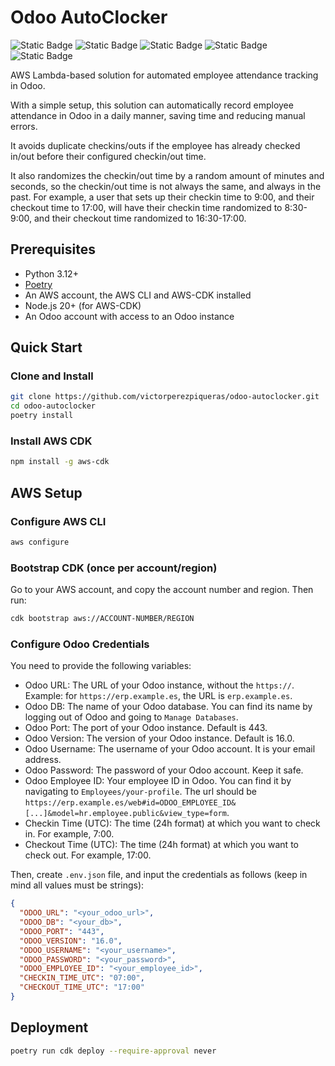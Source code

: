 # Odoo AutoClocker

![Static Badge](https://img.shields.io/badge/python-3.12-blue?logo=python&logoColor=yellow)
![Static Badge](https://img.shields.io/badge/node-^20-green?logo=nodedotjs&logoColor=green)
![Static Badge](https://img.shields.io/badge/cloud-aws-yellow?logo=amazon&logoColor=yellow)
![Static Badge](https://img.shields.io/badge/infra-aws--cdk-red?logo=amazon&logoColor=red)
![Static Badge](https://img.shields.io/badge/erp-odoo-purple?logo=odoo&logoColor=purple)

AWS Lambda-based solution for automated employee attendance tracking in Odoo.

With a simple setup, this solution can automatically record employee attendance in Odoo in a daily manner, saving time
and reducing manual errors.

It avoids duplicate checkins/outs if the employee has already checked in/out before their configured checkin/out time.

It also randomizes the checkin/out time by a random amount of minutes and seconds,
so the checkin/out time is not always the same, and always in the past.
For example, a user that sets up their checkin time to 9:00, and their checkout time to 17:00,
will have their checkin time randomized to 8:30-9:00, and their checkout time randomized to 16:30-17:00.

## Prerequisites

- Python 3.12+
- [Poetry](https://python-poetry.org/docs/#installation)
- An AWS account, the AWS CLI and AWS-CDK installed
- Node.js 20+ (for AWS-CDK)
- An Odoo account with access to an Odoo instance

## Quick Start

### Clone and Install

```bash
git clone https://github.com/victorperezpiqueras/odoo-autoclocker.git
cd odoo-autoclocker
poetry install
```

### Install AWS CDK

```bash
npm install -g aws-cdk
```

## AWS Setup

### Configure AWS CLI

```bash
aws configure
```

### Bootstrap CDK (once per account/region)

Go to your AWS account, and copy the account number and region. Then run:

```bash
cdk bootstrap aws://ACCOUNT-NUMBER/REGION
```

### Configure Odoo Credentials

You need to provide the following variables:

- Odoo URL: The URL of your Odoo instance, without the `https://`. Example: for `https://erp.example.es`, the URL is
  `erp.example.es`.
- Odoo DB: The name of your Odoo database. You can find its name by logging out of Odoo and going to `Manage Databases`.
- Odoo Port: The port of your Odoo instance. Default is 443.
- Odoo Version: The version of your Odoo instance. Default is 16.0.
- Odoo Username: The username of your Odoo account. It is your email address.
- Odoo Password: The password of your Odoo account. Keep it safe.
- Odoo Employee ID: Your employee ID in Odoo. You can find it by navigating to `Employees/your-profile`.
  The url should be `https://erp.example.es/web#id=ODOO_EMPLOYEE_ID&[...]&model=hr.employee.public&view_type=form`.
- Checkin Time (UTC): The time (24h format) at which you want to check in. For example, 7:00.
- Checkout Time (UTC): The time (24h format) at which you want to check out. For example, 17:00.

Then, create `.env.json` file, and input the credentials as follows (keep in mind all values must be strings):

```json
{
  "ODOO_URL": "<your_odoo_url>",
  "ODOO_DB": "<your_db>",
  "ODOO_PORT": "443",
  "ODOO_VERSION": "16.0",
  "ODOO_USERNAME": "<your_username>",
  "ODOO_PASSWORD": "<your_password>",
  "ODOO_EMPLOYEE_ID": "<your_employee_id>",
  "CHECKIN_TIME_UTC": "07:00",
  "CHECKOUT_TIME_UTC": "17:00"
}
```

## Deployment

```bash
poetry run cdk deploy --require-approval never
```
